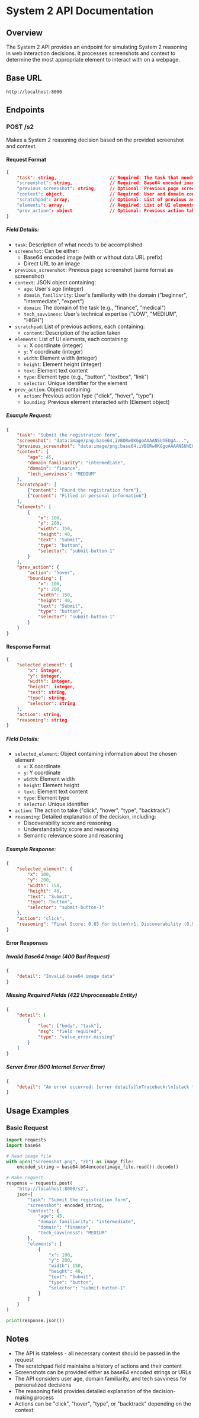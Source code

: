 # System 2 API Documentation

## Overview
The System 2 API provides an endpoint for simulating System 2 reasoning in web interaction decisions. It processes screenshots and context to determine the most appropriate element to interact with on a webpage.

## Base URL
```
http://localhost:8000
```

## Endpoints

### POST /s2
Makes a System 2 reasoning decision based on the provided screenshot and context.

#### Request Format
```json
{
    "task": string,                    // Required: The task that needs to be completed
    "screenshot": string,              // Required: Base64 encoded image or image URL
    "previous_screenshot": string,     // Optional: Previous page screenshot for change detection
    "context": object,                 // Required: User and domain context
    "scratchpad": array,               // Optional: List of previous actions and their content
    "elements": array,                 // Required: List of UI elements on the page
    "prev_action": object              // Optional: Previous action taken
}
```

##### Field Details:
- `task`: Description of what needs to be accomplished
- `screenshot`: Can be either:
  - Base64 encoded image (with or without data URL prefix)
  - Direct URL to an image
- `previous_screenshot`: Previous page screenshot (same format as screenshot)
- `context`: JSON object containing:
  - `age`: User's age (integer)
  - `domain_familiarity`: User's familiarity with the domain ("beginner", "intermediate", "expert")
  - `domain`: The domain of the task (e.g., "finance", "medical")
  - `tech_savviness`: User's technical expertise ("LOW", "MEDIUM", "HIGH")
- `scratchpad`: List of previous actions, each containing:
  - `content`: Description of the action taken
- `elements`: List of UI elements, each containing:
  - `x`: X coordinate (integer)
  - `y`: Y coordinate (integer)
  - `width`: Element width (integer)
  - `height`: Element height (integer)
  - `text`: Element text content
  - `type`: Element type (e.g., "button", "textbox", "link")
  - `selector`: Unique identifier for the element
- `prev_action`: Object containing:
  - `action`: Previous action type ("click", "hover", "type")
  - `bounding`: Previous element interacted with (Element object)

##### Example Request:
```json
{
    "task": "Submit the registration form",
    "screenshot": "data:image/png;base64,iVBORw0KGgoAAAANSUhEUgA...",
    "previous_screenshot": "data:image/png;base64,iVBORw0KGgoAAAANSUhEUgA...",
    "context": {
        "age": 45,
        "domain_familiarity": "intermediate",
        "domain": "finance",
        "tech_savviness": "MEDIUM"
    },
    "scratchpad": [
        {"content": "Found the registration form"},
        {"content": "Filled in personal information"}
    ],
    "elements": [
        {
            "x": 100,
            "y": 200,
            "width": 150,
            "height": 40,
            "text": "Submit",
            "type": "button",
            "selector": "submit-button-1"
        }
    ],
    "prev_action": {
        "action": "hover",
        "bounding": {
            "x": 100,
            "y": 200,
            "width": 150,
            "height": 40,
            "text": "Submit",
            "type": "button",
            "selector": "submit-button-1"
        }
    }
}
```

#### Response Format
```json
{
    "selected_element": {
        "x": integer,
        "y": integer,
        "width": integer,
        "height": integer,
        "text": string,
        "type": string,
        "selector": string
    },
    "action": string,
    "reasoning": string
}
```

##### Field Details:
- `selected_element`: Object containing information about the chosen element
  - `x`: X coordinate
  - `y`: Y coordinate
  - `width`: Element width
  - `height`: Element height
  - `text`: Element text content
  - `type`: Element type
  - `selector`: Unique identifier
- `action`: The action to take ("click", "hover", "type", "backtrack")
- `reasoning`: Detailed explanation of the decision, including:
  - Discoverability score and reasoning
  - Understandability score and reasoning
  - Semantic relevance score and reasoning

##### Example Response:
```json
{
    "selected_element": {
        "x": 100,
        "y": 200,
        "width": 150,
        "height": 40,
        "text": "Submit",
        "type": "button",
        "selector": "submit-button-1"
    },
    "action": "click",
    "reasoning": "Final Score: 0.85 for button\n1. Discoverability (0.90): High contrast, good size...\n2. Understandability (0.95): Generic UI element...\n3. Semantic Relevance (0.75): Directly related to task..."
}
```

#### Error Responses

##### Invalid Base64 Image (400 Bad Request)
```json
{
    "detail": "Invalid base64 image data"
}
```

##### Missing Required Fields (422 Unprocessable Entity)
```json
{
    "detail": [
        {
            "loc": ["body", "task"],
            "msg": "field required",
            "type": "value_error.missing"
        }
    ]
}
```

##### Server Error (500 Internal Server Error)
```json
{
    "detail": "An error occurred: [error details]\nTraceback:\n[stack trace]"
}
```

## Usage Examples

### Basic Request
```python
import requests
import base64

# Read image file
with open("screenshot.png", "rb") as image_file:
    encoded_string = base64.b64encode(image_file.read()).decode()

# Make request
response = requests.post(
    "http://localhost:8000/s2",
    json={
        "task": "Submit the registration form",
        "screenshot": encoded_string,
        "context": {
            "age": 45,
            "domain_familiarity": "intermediate",
            "domain": "finance",
            "tech_savviness": "MEDIUM"
        },
        "elements": [
            {
                "x": 100,
                "y": 200,
                "width": 150,
                "height": 40,
                "text": "Submit",
                "type": "button",
                "selector": "submit-button-1"
            }
        ]
    }
)

print(response.json())
```

## Notes
- The API is stateless - all necessary context should be passed in the request
- The scratchpad field maintains a history of actions and their content
- Screenshots can be provided either as base64 encoded strings or URLs
- The API considers user age, domain familiarity, and tech savviness for personalized decisions
- The reasoning field provides detailed explanation of the decision-making process
- Actions can be "click", "hover", "type", or "backtrack" depending on the context 
